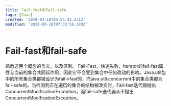```yaml
---
title: Fail-fast和fail-safe
tags: [Java]
created: '2019-03-18T04:54:42.231Z'
modified: '2019-03-28T07:33:56.370Z'
---
```


# Fail-fast和fail-safe
熟悉这两个概念的含义，以及区别。
Fail-Fast，快速失败，Iterator的fail-fast属性与当前的集合共同起作用，因此它不会受到集合中任何改动的影响。Java.util包中的所有集合类都被设计为fail->fast的，而java.util.concurrent中的集合类都为fail-safe的。当检测到正在遍历的集合的结构被改变时，Fail-fast迭代器抛出ConcurrentModificationException，而fail-safe迭代器从不抛出ConcurrentModificationException。
